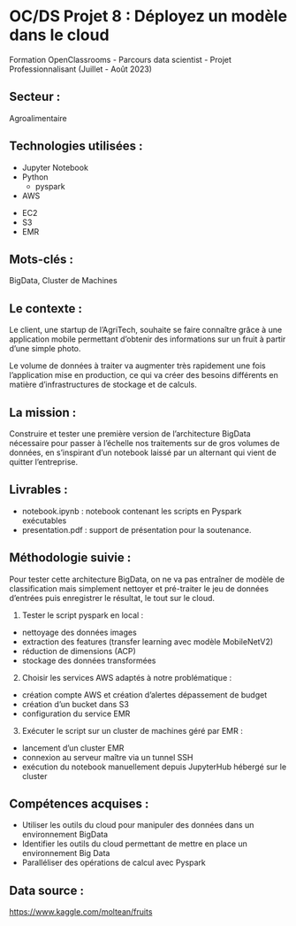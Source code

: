 # OC/DS Projet 8 : Déployez un modèle dans le cloud
Formation OpenClassrooms - Parcours data scientist - Projet Professionnalisant (Juillet - Août 2023)

## Secteur : 
Agroalimentaire

## Technologies utilisées : 
  * Jupyter Notebook
  * Python
    - pyspark
  * AWS 
   - EC2
   - S3
   - EMR

## Mots-clés : 
BigData, Cluster de Machines

## Le contexte : 
Le client, une startup de l’AgriTech, souhaite se faire connaître grâce à une application mobile permettant d’obtenir des informations sur un fruit à partir d’une simple photo.

Le volume de données à traiter va augmenter très rapidement une fois l’application mise en production, ce qui va créer des besoins différents en matière d’infrastructures de stockage et de calculs. 

## La mission : 
Construire et tester une première version de l’architecture BigData nécessaire pour passer à l’échelle nos traitements sur de gros volumes de données, en s’inspirant d’un notebook laissé par un alternant qui vient de quitter l’entreprise.

## Livrables :
* notebook.ipynb : notebook contenant les scripts en Pyspark exécutables
* presentation.pdf : support de présentation pour la soutenance.

## Méthodologie suivie : 
Pour tester cette architecture BigData, on ne va pas entraîner de modèle de classification mais simplement nettoyer et pré-traiter le jeu de données d’entrées puis enregistrer le résultat, le tout sur le cloud. 

1. Tester le script pyspark en local :
  *  nettoyage des données images
  *  extraction des features (transfer learning avec modèle MobileNetV2)
  *  réduction de dimensions (ACP)
  *  stockage des données transformées

2. Choisir les services AWS adaptés à notre problématique :
  *  création compte AWS et création d’alertes dépassement de budget
  *  création d’un bucket dans S3
  *  configuration du service EMR

3. Exécuter le script sur un cluster de machines géré par EMR :
  * lancement d’un cluster EMR
  * connexion au serveur maître via un tunnel SSH
  * exécution du notebook manuellement depuis JupyterHub hébergé sur le cluster

## Compétences acquises :  
* Utiliser les outils du cloud pour manipuler des données dans un environnement BigData
* Identifier les outils du cloud permettant de mettre en place un environnement Big Data
* Paralléliser des opérations de calcul avec Pyspark

## Data source : 
https://www.kaggle.com/moltean/fruits
